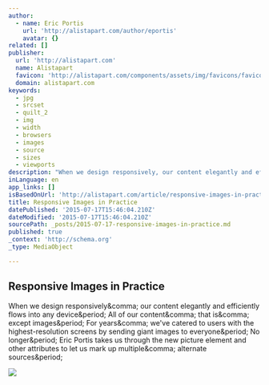 ```yaml
---
author:
  - name: Eric Portis
    url: 'http://alistapart.com/author/eportis'
    avatar: {}
related: []
publisher:
  url: 'http://alistapart.com'
  name: Alistapart
  favicon: 'http://alistapart.com/components/assets/img/favicons/favicon.ico'
  domain: alistapart.com
keywords:
  - jpg
  - srcset
  - quilt_2
  - img
  - width
  - browsers
  - images
  - source
  - sizes
  - viewports
description: "When we design responsively, our content elegantly and efficiently flows into any device. All of our content, that is, except images. For years, we've catered to users with the highest-resolution screens by sending giant images to everyone. No longer. Eric Portis takes us through the new picture element and other attributes to let us mark up multiple, alternate sources."
inLanguage: en
app_links: []
isBasedOnUrl: 'http://alistapart.com/article/responsive-images-in-practice'
title: Responsive Images in Practice
datePublished: '2015-07-17T15:46:04.210Z'
dateModified: '2015-07-17T15:46:04.210Z'
sourcePath: _posts/2015-07-17-responsive-images-in-practice.md
published: true
_context: 'http://schema.org'
_type: MediaObject

---
```

<article style=""><h1>Responsive Images in Practice</h1><p>When we design responsively&amp;comma; our content elegantly and efficiently flows into any device&amp;period; All of our content&amp;comma; that is&amp;comma; except images&amp;period; For years&amp;comma; we've catered to users with the highest-resolution screens by sending giant images to everyone&amp;period; No longer&amp;period; Eric Portis takes us through the new picture element and other attributes to let us mark up multiple&amp;comma; alternate sources&amp;period;</p><img src="http://alistapart.com/d/ALA_407_responsive-images-in-practice-v1.png" /></article>